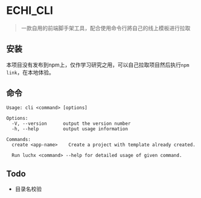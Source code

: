 # ECHI_CLI

> 一款自用的前端脚手架工具，配合使用命令行將自己的线上模板进行拉取

## 安装

本项目没有发布到npm上，仅作学习研究之用，可以自己拉取项目然后执行`npm link`，在本地体验。

## 命令

```shell
Usage: cli <command> [options]

Options:
  -V, --version      output the version number
  -h, --help         output usage information

Commands:
  create <app-name>    Create a project with template already created.

  Run luchx <command> --help for detailed usage of given command.
```

## Todo

- 目录名校验
